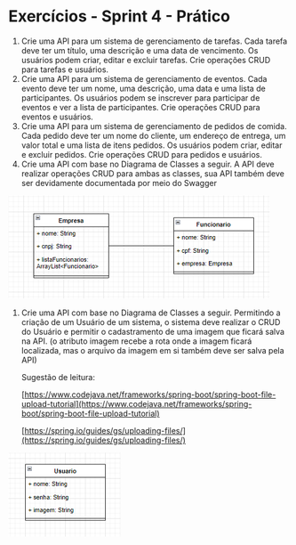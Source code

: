 # Exercícios - Sprint 4 - Prático

1. Crie uma API para um sistema de gerenciamento de tarefas. Cada tarefa deve ter um título, uma descrição e uma data de vencimento. Os usuários podem criar, editar e excluir tarefas. Crie operações CRUD para tarefas e usuários.
2. Crie uma API para um sistema de gerenciamento de eventos. Cada evento deve ter um nome, uma descrição, uma data e uma lista de participantes. Os usuários podem se inscrever para participar de eventos e ver a lista de participantes. Crie operações CRUD para eventos e usuários.
3. Crie uma API para um sistema de gerenciamento de pedidos de comida. Cada pedido deve ter um nome do cliente, um endereço de entrega, um valor total e uma lista de itens pedidos. Os usuários podem criar, editar e excluir pedidos. Crie operações CRUD para pedidos e usuários.
4. Crie uma API com base no Diagrama de Classes a seguir. A API deve realizar operações CRUD para ambas as classes, sua API também deve ser devidamente documentada por meio do Swagger 

![Untitled](img/Untitled.png)

1. Crie uma API com base no Diagrama de Classes a seguir. Permitindo a criação de um Usuário de um sistema, o sistema deve realizar o CRUD do Usuário e permitir o cadastramento de uma imagem que ficará salva na API. (o atributo imagem recebe a rota onde a imagem ficará localizada, mas o arquivo da imagem em si também deve ser salva pela API)
    
    Sugestão de leitura:
    
    [https://www.codejava.net/frameworks/spring-boot/spring-boot-file-upload-tutorial](https://www.codejava.net/frameworks/spring-boot/spring-boot-file-upload-tutorial)
    
    [https://spring.io/guides/gs/uploading-files/](https://spring.io/guides/gs/uploading-files/)
    

![Untitled](img/Untitled1.png)